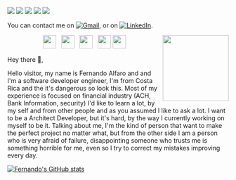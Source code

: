 ![](https://img.shields.io/badge/Java-8-informational?style=flat&logo=<LOGO_NAME>&logoColor=white&color=2bbc8a)
![](https://img.shields.io/badge/SpringBoot-MVC-informational?style=flat&logo=<LOGO_NAME>&logoColor=white&color=2bbc8a)
![](https://img.shields.io/badge/Node-js-informational?style=flat&logo=<LOGO_NAME>&logoColor=white&color=2bbc8a)
![](https://img.shields.io/badge/React-js-informational?style=flat&logo=<LOGO_NAME>&logoColor=white&color=2bbc8a)
![](https://img.shields.io/badge/Angular-js-informational?style=flat&logo=<LOGO_NAME>&logoColor=white&color=2bbc8a)

<!-- Actual text -->

<!-- Actual text -->

You can contact me on [![Gmail][1.2]][1], or on [![LinkedIn][3.2]][2].

<!-- Icons -->

[1.2]: https://img.icons8.com/plasticine/100/000000/gmail-new.png
[3.2]: https://img.icons8.com/color/48/000000/linkedin.png

<!-- Links to your social media accounts -->

[1]: al19962009@gmail.com
[2]: https://www.linkedin.com/in/fernando-alfaro-379b607a

<p>
  <a href="https://waylonwalker.com/latest-story.png"><img width="150" align='right' src="https://waylonwalker.com/latest-story.png"></a>
</p>

<p align='center'>
<a href="https://dev.to/waylonwalker"><img height="30" src="https://raw.githubusercontent.com/WaylonWalker/WaylonWalker/main/icon/dev.png"></a>&nbsp;&nbsp;
<a href="https://twitter.com/_waylonwalker"><img height="30" src="https://github.com/WaylonWalker/WaylonWalker/blob/main/icon/twitter.png?raw=true"></a>&nbsp;&nbsp;
<a href="https://instagram.com/_waylonwalker"><img height="30" src="https://github.com/WaylonWalker/WaylonWalker/blob/main/icon/instagram.jpg?raw=true"></a>&nbsp;&nbsp;
<a href="https://www.buymeacoffee.com/bBdtMQO"><img height="30" src="https://github.com/WaylonWalker/WaylonWalker/blob/main/icon/by-me-a-coffee.png?raw=true"></a>
<a href="https://www.linkedin.com/in/waylonwalker/"><img height="30" src="https://github.com/WaylonWalker/WaylonWalker/blob/main/icon/linkedin.png?raw=true"></a>
</p>

Hey there 👋,

Hello visitor, my name is Fernando Alfaro and and I'm a software developer engineer, I'm from Costa Rica and the it's dangerous so look this.
Most of my experience is focused on financial industry (ACH, Bank Information, security)
I'd like to learn a lot, by my self and from other people and as you assumed I like to ask a lot.
I want to be a Architect Developer, but it's hard, by the way I currently working on myself to be it.
Talking about me, I'm the kind of person that want to make the perfect project no matter what, but from the other side I am a person who is very afraid of failure, disappointing someone who trusts me is something horrible for me, even so I try to correct my mistakes improving every day.


[![Fernando's GitHub stats](https://github-readme-stats.vercel.app/api?username=DarkNando29)](https://github.com/DarkNando29/github-readme-stats)


<!---
DarkNando29/DarkNando29 is a ✨ special ✨ repository because its `README.md` (this file) appears on your GitHub profile.
You can click the Preview link to take a look at your changes.
--->
